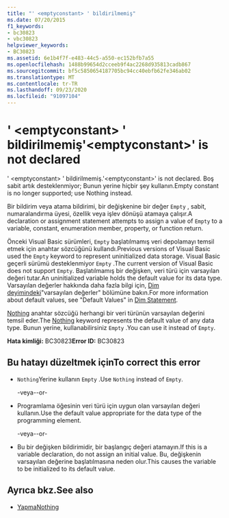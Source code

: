 ```yaml
---
title: "' <emptyconstant> ' bildirilmemiş"
ms.date: 07/20/2015
f1_keywords:
- bc30823
- vbc30823
helpviewer_keywords:
- BC30823
ms.assetid: 6e1b4f7f-e483-44c5-a550-ec152bfb7a55
ms.openlocfilehash: 1488b99654d2cceeb9f4ac2268d935813cadb867
ms.sourcegitcommit: bf5c5850654187705bc94cc40ebfb62fe346ab02
ms.translationtype: MT
ms.contentlocale: tr-TR
ms.lasthandoff: 09/23/2020
ms.locfileid: "91097104"
---
```

# <a name="emptyconstant-is-not-declared"></a><span data-ttu-id="b6777-102">' \<emptyconstant> ' bildirilmemiş</span><span class="sxs-lookup"><span data-stu-id="b6777-102">'\<emptyconstant>' is not declared</span></span>

<span data-ttu-id="b6777-103">' \<emptyconstant> ' bildirilmemiş.</span><span class="sxs-lookup"><span data-stu-id="b6777-103">'\<emptyconstant>' is not declared.</span></span> <span data-ttu-id="b6777-104">Boş sabit artık desteklenmiyor; Bunun yerine hiçbir şey kullanın.</span><span class="sxs-lookup"><span data-stu-id="b6777-104">Empty constant is no longer supported; use Nothing instead.</span></span>  
  
 <span data-ttu-id="b6777-105">Bir bildirim veya atama bildirimi, bir değişkenine bir değer `Empty` , sabit, numaralandırma üyesi, özellik veya işlev dönüşü atamaya çalışır.</span><span class="sxs-lookup"><span data-stu-id="b6777-105">A declaration or assignment statement attempts to assign a value of `Empty` to a variable, constant, enumeration member, property, or function return.</span></span>  
  
 <span data-ttu-id="b6777-106">Önceki Visual Basic sürümleri, `Empty` başlatılmamış veri depolamayı temsil etmek için anahtar sözcüğünü kullandı.</span><span class="sxs-lookup"><span data-stu-id="b6777-106">Previous versions of Visual Basic used the `Empty` keyword to represent uninitialized data storage.</span></span> <span data-ttu-id="b6777-107">Visual Basic geçerli sürümü desteklenmiyor `Empty` .</span><span class="sxs-lookup"><span data-stu-id="b6777-107">The current version of Visual Basic does not support `Empty`.</span></span> <span data-ttu-id="b6777-108">Başlatılmamış bir değişken, veri türü için varsayılan değeri tutar.</span><span class="sxs-lookup"><span data-stu-id="b6777-108">An uninitialized variable holds the default value for its data type.</span></span> <span data-ttu-id="b6777-109">Varsayılan değerler hakkında daha fazla bilgi için, [Dim deyimindeki](../language-reference/statements/dim-statement.md)"varsayılan değerler" bölümüne bakın.</span><span class="sxs-lookup"><span data-stu-id="b6777-109">For more information about default values, see "Default Values" in [Dim Statement](../language-reference/statements/dim-statement.md).</span></span>  
  
 <span data-ttu-id="b6777-110">[Nothing](../language-reference/nothing.md) anahtar sözcüğü herhangi bir veri türünün varsayılan değerini temsil eder.</span><span class="sxs-lookup"><span data-stu-id="b6777-110">The [Nothing](../language-reference/nothing.md) keyword represents the default value of any data type.</span></span> <span data-ttu-id="b6777-111">Bunun yerine, kullanabilirsiniz `Empty` .</span><span class="sxs-lookup"><span data-stu-id="b6777-111">You can use it instead of `Empty`.</span></span>  
  
 <span data-ttu-id="b6777-112">**Hata kimliği:** BC30823</span><span class="sxs-lookup"><span data-stu-id="b6777-112">**Error ID:** BC30823</span></span>  
  
## <a name="to-correct-this-error"></a><span data-ttu-id="b6777-113">Bu hatayı düzeltmek için</span><span class="sxs-lookup"><span data-stu-id="b6777-113">To correct this error</span></span>  
  
- <span data-ttu-id="b6777-114">`Nothing`Yerine kullanın `Empty` .</span><span class="sxs-lookup"><span data-stu-id="b6777-114">Use `Nothing` instead of `Empty`.</span></span>  
  
     <span data-ttu-id="b6777-115">-veya-</span><span class="sxs-lookup"><span data-stu-id="b6777-115">-or-</span></span>  
  
- <span data-ttu-id="b6777-116">Programlama öğesinin veri türü için uygun olan varsayılan değeri kullanın.</span><span class="sxs-lookup"><span data-stu-id="b6777-116">Use the default value appropriate for the data type of the programming element.</span></span>  
  
     <span data-ttu-id="b6777-117">-veya-</span><span class="sxs-lookup"><span data-stu-id="b6777-117">-or-</span></span>  
  
- <span data-ttu-id="b6777-118">Bu bir değişken bildirimidir, bir başlangıç değeri atamayın.</span><span class="sxs-lookup"><span data-stu-id="b6777-118">If this is a variable declaration, do not assign an initial value.</span></span> <span data-ttu-id="b6777-119">Bu, değişkenin varsayılan değerine başlatılmasına neden olur.</span><span class="sxs-lookup"><span data-stu-id="b6777-119">This causes the variable to be initialized to its default value.</span></span>  
  
## <a name="see-also"></a><span data-ttu-id="b6777-120">Ayrıca bkz.</span><span class="sxs-lookup"><span data-stu-id="b6777-120">See also</span></span>

- [<span data-ttu-id="b6777-121">Yapma</span><span class="sxs-lookup"><span data-stu-id="b6777-121">Nothing</span></span>](../language-reference/nothing.md)
